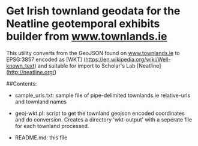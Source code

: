 # Get Irish townland geodata for the Neatline geotemporal exhibits builder from www.townlands.ie

This utility converts from the GeoJSON found on www.townlands.ie to EPSG:3857 encoded as [WKT] (https://en.wikipedia.org/wiki/Well-known_text) and suitable for import to Scholar's Lab [Neatline] (http://neatline.org/)

##Contents:

- sample_urls.txt: sample file of pipe-delimited townlands.ie relative-urls and townland names

- geoj-wkt.pl: script to get the townland geojson encoded coordinates and do conversion. Creates a directory 'wkt-output' with a seperate file for each townland processed.

- README.md: this file
